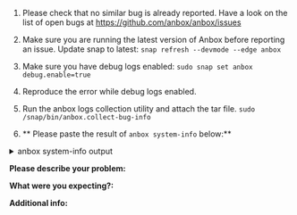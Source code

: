 1. Please check that no similar bug is already reported. Have a look on the list of open bugs at https://github.com/anbox/anbox/issues
2. Make sure you are running the latest version of Anbox before reporting an issue. Update snap to latest: `snap refresh --devmode --edge anbox`
3. Make sure you have debug logs enabled:
`sudo snap set anbox debug.enable=true`
4. Reproduce the error while debug logs enabled.
5. Run the anbox logs collection utility and attach the tar file.
`sudo /snap/bin/anbox.collect-bug-info `

6. ** Please paste the result of `anbox system-info` below:**
<details>
<summary>anbox system-info output</summary>

```
[please paste printout of `anbox system-info` here]
```
</details>

**Please describe your problem:**


**What were you expecting?:**


**Additional info:**

